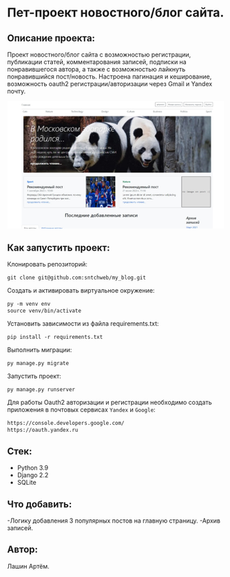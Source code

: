 # Пет-проект новостного/блог сайта.

## Описание проекта:
Проект новостного/блог сайта с возможностью регистрации, публикации статей, комментарования записей, подписки на понравившегося автора, а также с возможностью лайкнуть понравившийся пост/новость. Настроена пагинация и кеширование, возможность oauth2 регистрации/авторизации через Gmail и Yandex почту.

![Главная страница сайта](https://github.com/sntchweb/my_blog/blob/main/blog/preview_image/index_img.jpg?raw=true)

## Как запустить проект:
Клонировать репозиторий:
```
git clone git@github.com:sntchweb/my_blog.git
```
Cоздать и активировать виртуальное окружение:
```
py -m venv env
source venv/bin/activate
```
Установить зависимости из файла requirements.txt:
```
pip install -r requirements.txt
```
Выполнить миграции:
```
py manage.py migrate
```
Запустить проект:
```
py manage.py runserver
```
Для работы Oauth2 авторизации и регистрации необходимо создать приложения в почтовых сервисах `Yandex` и `Google`:
```
https://console.developers.google.com/
https://oauth.yandex.ru
```
## Стек:
- Python 3.9
- Django 2.2
- SQLite

## Что добавить:
-Логику добавления 3 популярных постов на главную страницу.
-Архив записей.

## Автор:
Лашин Артём.
